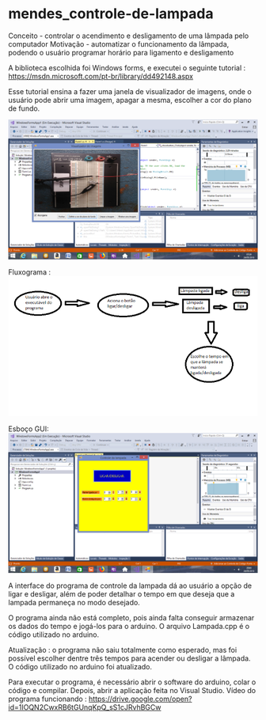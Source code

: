 # mendes_controle-de-lampada

Conceito - controlar o acendimento e desligamento de uma lâmpada pelo computador
Motivação - automatizar o funcionamento da lâmpada, podendo o usuário programar horário para ligamento e desligamento

A biblioteca escolhida foi Windows forms, e executei o seguinte tutorial : https://msdn.microsoft.com/pt-br/library/dd492148.aspx

Esse tutorial ensina a fazer uma janela de visualizador de imagens, onde o usuário pode abrir uma imagem, apagar a mesma, escolher a cor do plano de fundo.

![tutorial](tutorial.png)

Fluxograma : ![fluxograma](fluxograma.png)


Esboço GUI:
![esboco_gui](esboco_gui.png)

A interface do programa de controle da lampada dá ao usuário a opção de ligar e desligar, além de poder detalhar o tempo em que deseja que a lampada permaneça no modo desejado. 

O programa ainda não está completo, pois ainda falta conseguir armazenar os dados do tempo e jogá-los para o arduino. O arquivo Lampada.cpp é o código utilizado no arduino. 

Atualização : o programa não saiu totalmente como esperado, mas foi possível escolher dentre três tempos para acender ou desligar a lâmpada. O código utilizado no arduino foi atualizado.

Para executar o programa, é necessário abrir o software do arduino, colar o código e compilar. Depois, abrir a aplicação feita no Visual Studio.
Vídeo do programa funcionando : https://drive.google.com/open?id=1IOQN2CwxRB6tGUnqKpQ_sS1cJRvhBGCw

